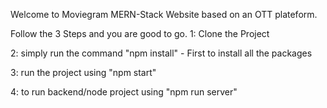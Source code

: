 Welcome to Moviegram MERN-Stack Website based on an OTT plateform.

Follow the 3 Steps and you are good to go. 
1: Clone the Project

2: simply run the command "npm install" - First to install all the packages

3: run the project using "npm start"

4: to run backend/node project using "npm run server"
